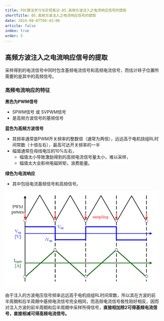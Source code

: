```yaml
---
title: FOC算法学习与实现笔记-05.高频方波注入之电流响应信号的提取
shortTitle: 05.高频方波注入之电流响应信号的提取
date: 2024-08-07T09:43:00
article: false 
index: true
order: 5
---
```


## 高频方波注入之电流响应信号的提取

采样得到的电流信号中同时包含基频电流信号和高频电流信号，而估计转子位置所需要的是其中的高频信号。

### 高频电流响应的特征

**黑色为PWM信号**

- SPWM信号 或 SVPWM信号
- 是高频方波信号的基频信号

**蓝色为高频方波信号**

- 其频率通常是PWM开关频率的整数倍（通常为两倍），远远高于电机绕组RL时间常数（十倍左右），最高可达开关频率的一半
- 幅值通常在母线电压的10%左右，
  - 幅值太小导致激励得到的高频电流信号量太小，难以采样，
  - 幅值太大会影响电磁转矩，浪费能量。

**绿色为电流响应**

- 其中包括电流基频信号和高频信号。

![alt text](assets/images/image-5.png)

由于注入的方波电压信号频率远远高于电机绕组RL时间常数，所以其在方波的前半周期和后半周期中基频电流信号完全相同，而高频电流信号极性刚好相反，因而对注入方波的前半周期和后半周期中采样所得信号，**直接相加除2可得基频电流信号，直接相减可得高频电流信号。**
